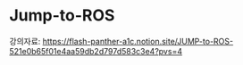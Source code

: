 # Jump-to-ROS
강의자료: https://flash-panther-a1c.notion.site/JUMP-to-ROS-521e0b65f01e4aa59db2d797d583c3e4?pvs=4
